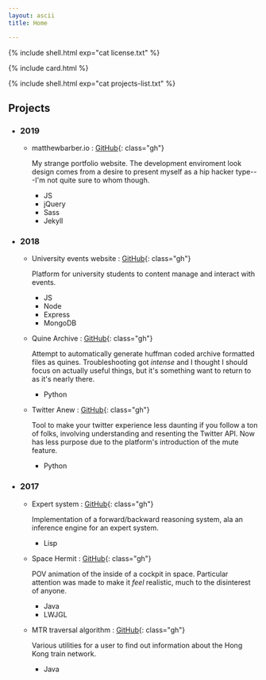 ```yaml
---
layout: ascii
title: Home

---
```


{% include shell.html exp="cat license.txt" %}

{% include card.html %}

{% include shell.html exp="cat projects-list.txt" %}

## Projects

* ### 2019
  * matthewbarber.io
    : [GitHub](https://github.com/Honno/Honno.github.io){: class="gh"}

    My strange portfolio website. The development enviroment look design comes from a desire to present myself as a hip hacker type---I'm not quite sure to whom though.
    
    * JS
    * jQuery
    * Sass
    * Jekyll
 
* ### 2018
  * University events website
    : [GitHub](https://github.com/Honno/events-site){: class="gh"}
  
    Platform for university students to content manage and interact with events.
    
    * JS
    * Node
    * Express
    * MongoDB
  
  * Quine Archive
    : [GitHub](https://github.com/Honno/quine-archive){: class="gh"}
    
    Attempt to automatically generate huffman coded archive formatted files as quines. Troubleshooting got *intense* and I thought I should focus on actually useful things, but it's something want to return to as it's nearly there.
  
  
    * Python
  
  * Twitter Anew
    : [GitHub](https://github.com/Honno/twitter-anew){: class="gh"}
    
    Tool to make your twitter experience less daunting if you follow a ton of folks, involving understanding and resenting the Twitter API. Now has less purpose due to the platform's introduction of the mute feature.
    * Python

* ### 2017
  * Expert system 
    : [GitHub](https://github.com/Honno/intro-to-ai-labs/blob/master/8/expert.lisp){: class="gh"}
    
    Implementation of a forward/backward reasoning system, ala an inference engine for an expert system.
    
    * Lisp
    
  * Space Hermit
    : [GitHub](https://github.com/Honno/space-hermit){: class="gh"}
    
    POV animation of the inside of a cockpit in space. Particular attention was made to make it *feel* realistic, much to the disinterest of anyone.
    
    * Java
    * LWJGL
    
  * MTR traversal algorithm
    : [GitHub](https://github.com/Honno/mtr-traversal){: class="gh"}

    Various utilities for a user to find out information about the Hong Kong train network.
    
    * Java
